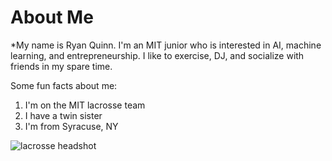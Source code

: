 # About Me
*My name is Ryan Quinn. I'm an MIT junior who is interested in AI, machine learning, and entrepreneurship. I like to exercise, DJ, and socialize with friends in my spare time.

Some fun facts about me:
1. I'm on the MIT lacrosse team
2. I have a twin sister
3. I'm from Syracuse, NY

![lacrosse headshot]([https://pbs.twimg.com/media/GzYlia3XMAAWfm4?format=jpg&name=4096x4096](https://www.google.com/url?sa=i&url=https%3A%2F%2Fmitathletics.com%2Fsports%2Fmens-lacrosse%2Froster%2Fryan-quinn%2F13328&psig=AOvVaw0S4PE_k8jvbL5FwOtmUbER&ust=1757050080631000&source=images&cd=vfe&opi=89978449&ved=0CBYQjRxqFwoTCJiSwOWvvo8DFQAAAAAdAAAAABAL))
